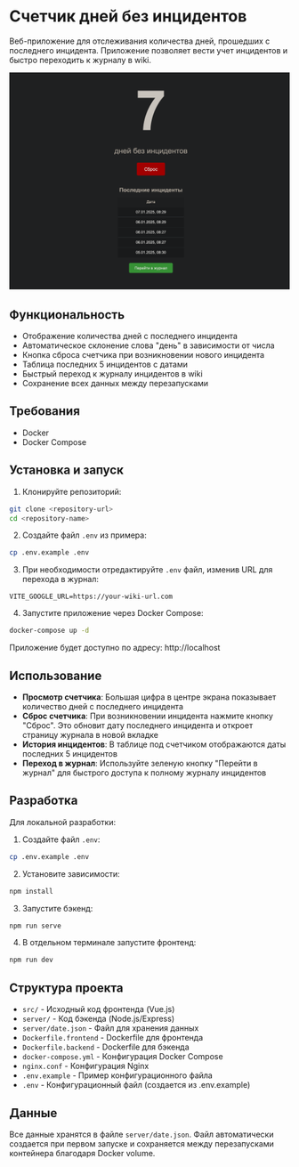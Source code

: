 # Счетчик дней без инцидентов

Веб-приложение для отслеживания количества дней, прошедших с последнего инцидента. Приложение позволяет вести учет инцидентов и быстро переходить к журналу в wiki.

![Скриншот приложения](img/screen1.png)

## Функциональность

- Отображение количества дней с последнего инцидента
- Автоматическое склонение слова "день" в зависимости от числа
- Кнопка сброса счетчика при возникновении нового инцидента
- Таблица последних 5 инцидентов с датами
- Быстрый переход к журналу инцидентов в wiki
- Сохранение всех данных между перезапусками

## Требования

- Docker
- Docker Compose

## Установка и запуск

1. Клонируйте репозиторий:

```bash
git clone <repository-url>
cd <repository-name>
```

2. Создайте файл `.env` из примера:

```bash
cp .env.example .env
```

3. При необходимости отредактируйте `.env` файл, изменив URL для перехода в журнал:

```
VITE_GOOGLE_URL=https://your-wiki-url.com
```

4. Запустите приложение через Docker Compose:

```bash
docker-compose up -d
```

Приложение будет доступно по адресу: http://localhost

## Использование

- **Просмотр счетчика**: Большая цифра в центре экрана показывает количество дней с последнего инцидента
- **Сброс счетчика**: При возникновении инцидента нажмите кнопку "Сброс". Это обновит дату последнего инцидента и откроет страницу журнала в новой вкладке
- **История инцидентов**: В таблице под счетчиком отображаются даты последних 5 инцидентов
- **Переход в журнал**: Используйте зеленую кнопку "Перейти в журнал" для быстрого доступа к полному журналу инцидентов

## Разработка

Для локальной разработки:

1. Создайте файл `.env`:

```bash
cp .env.example .env
```

2. Установите зависимости:

```bash
npm install
```

3. Запустите бэкенд:

```bash
npm run serve
```

4. В отдельном терминале запустите фронтенд:

```bash
npm run dev
```

## Структура проекта

- `src/` - Исходный код фронтенда (Vue.js)
- `server/` - Код бэкенда (Node.js/Express)
- `server/date.json` - Файл для хранения данных
- `Dockerfile.frontend` - Dockerfile для фронтенда
- `Dockerfile.backend` - Dockerfile для бэкенда
- `docker-compose.yml` - Конфигурация Docker Compose
- `nginx.conf` - Конфигурация Nginx
- `.env.example` - Пример конфигурационного файла
- `.env` - Конфигурационный файл (создается из .env.example)

## Данные

Все данные хранятся в файле `server/date.json`. Файл автоматически создается при первом запуске и сохраняется между перезапусками контейнера благодаря Docker volume.
